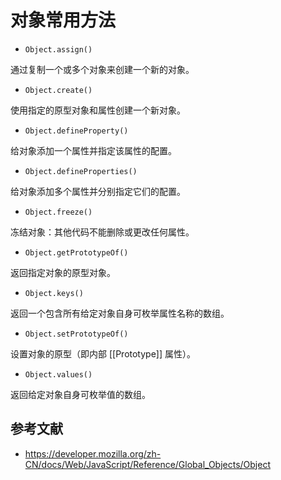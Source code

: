 # 对象常用方法

- `Object.assign()`

通过复制一个或多个对象来创建一个新的对象。

- `Object.create()`

使用指定的原型对象和属性创建一个新对象。

- `Object.defineProperty()`

给对象添加一个属性并指定该属性的配置。

- `Object.defineProperties()`

给对象添加多个属性并分别指定它们的配置。

- `Object.freeze()`

冻结对象：其他代码不能删除或更改任何属性。

- `Object.getPrototypeOf()`

返回指定对象的原型对象。

- `Object.keys()`

返回一个包含所有给定对象自身可枚举属性名称的数组。

- `Object.setPrototypeOf()`

设置对象的原型（即内部 [[Prototype]] 属性）。

- `Object.values()`

返回给定对象自身可枚举值的数组。

## 参考文献

- https://developer.mozilla.org/zh-CN/docs/Web/JavaScript/Reference/Global_Objects/Object
